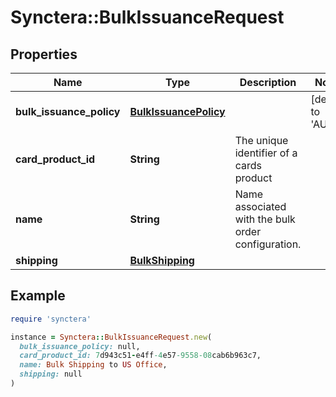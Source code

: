 # Synctera::BulkIssuanceRequest

## Properties

| Name | Type | Description | Notes |
| ---- | ---- | ----------- | ----- |
| **bulk_issuance_policy** | [**BulkIssuancePolicy**](BulkIssuancePolicy.md) |  | [default to &#39;AUTO&#39;] |
| **card_product_id** | **String** | The unique identifier of a cards product |  |
| **name** | **String** | Name associated with the bulk order configuration. |  |
| **shipping** | [**BulkShipping**](BulkShipping.md) |  |  |

## Example

```ruby
require 'synctera'

instance = Synctera::BulkIssuanceRequest.new(
  bulk_issuance_policy: null,
  card_product_id: 7d943c51-e4ff-4e57-9558-08cab6b963c7,
  name: Bulk Shipping to US Office,
  shipping: null
)
```

